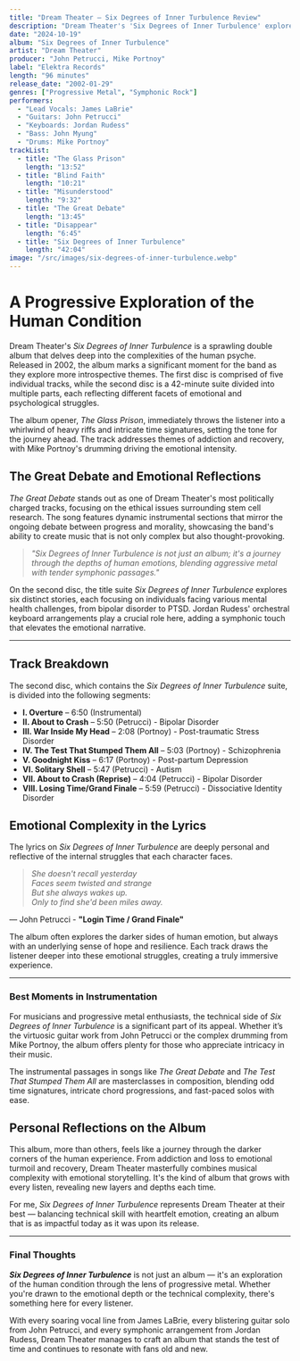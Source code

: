 ```yaml
---
title: "Dream Theater – Six Degrees of Inner Turbulence Review"
description: "Dream Theater's 'Six Degrees of Inner Turbulence' explores themes of human psychology and emotional turmoil, showcasing their complex and dynamic progressive metal style."
date: "2024-10-19"
album: "Six Degrees of Inner Turbulence"
artist: "Dream Theater"
producer: "John Petrucci, Mike Portnoy"
label: "Elektra Records"
length: "96 minutes"
release_date: "2002-01-29"
genres: ["Progressive Metal", "Symphonic Rock"]
performers:
  - "Lead Vocals: James LaBrie"
  - "Guitars: John Petrucci"
  - "Keyboards: Jordan Rudess"
  - "Bass: John Myung"
  - "Drums: Mike Portnoy"
trackList:
  - title: "The Glass Prison"
    length: "13:52"
  - title: "Blind Faith"
    length: "10:21"
  - title: "Misunderstood"
    length: "9:32"
  - title: "The Great Debate"
    length: "13:45"
  - title: "Disappear"
    length: "6:45"
  - title: "Six Degrees of Inner Turbulence"
    length: "42:04"
image: "/src/images/six-degrees-of-inner-turbulence.webp"
---
```


# A Progressive Exploration of the Human Condition

Dream Theater's _Six Degrees of Inner Turbulence_ is a sprawling double album that delves deep into the complexities of the human psyche. Released in 2002, the album marks a significant moment for the band as they explore more introspective themes. The first disc is comprised of five individual tracks, while the second disc is a 42-minute suite divided into multiple parts, each reflecting different facets of emotional and psychological struggles.

The album opener, _The Glass Prison_, immediately throws the listener into a whirlwind of heavy riffs and intricate time signatures, setting the tone for the journey ahead. The track addresses themes of addiction and recovery, with Mike Portnoy's drumming driving the emotional intensity.

## The Great Debate and Emotional Reflections

_The Great Debate_ stands out as one of Dream Theater's most politically charged tracks, focusing on the ethical issues surrounding stem cell research. The song features dynamic instrumental sections that mirror the ongoing debate between progress and morality, showcasing the band's ability to create music that is not only complex but also thought-provoking.

> _"Six Degrees of Inner Turbulence is not just an album; it's a journey through the depths of human emotions, blending aggressive metal with tender symphonic passages."_

On the second disc, the title suite _Six Degrees of Inner Turbulence_ explores six distinct stories, each focusing on individuals facing various mental health challenges, from bipolar disorder to PTSD. Jordan Rudess' orchestral keyboard arrangements play a crucial role here, adding a symphonic touch that elevates the emotional narrative.

---

## Track Breakdown

The second disc, which contains the _Six Degrees of Inner Turbulence_ suite, is divided into the following segments:

- **I. Overture** – 6:50 (Instrumental)
- **II. About to Crash** – 5:50 (Petrucci) - Bipolar Disorder
- **III. War Inside My Head** – 2:08 (Portnoy) - Post-traumatic Stress Disorder
- **IV. The Test That Stumped Them All** – 5:03 (Portnoy) - Schizophrenia
- **V. Goodnight Kiss** – 6:17 (Portnoy) - Post-partum Depression
- **VI. Solitary Shell** – 5:47 (Petrucci) - Autism
- **VII. About to Crash (Reprise)** – 4:04 (Petrucci) - Bipolar Disorder
- **VIII. Losing Time/Grand Finale** – 5:59 (Petrucci) - Dissociative Identity Disorder

## Emotional Complexity in the Lyrics

The lyrics on _Six Degrees of Inner Turbulence_ are deeply personal and reflective of the internal struggles that each character faces.

> _She doesn't recall yesterday_  
> _Faces seem twisted and strange_  
> _But she always wakes up._  
> _Only to find she'd been miles away._

— John Petrucci - **"Login Time / Grand Finale"**

The album often explores the darker sides of human emotion, but always with an underlying sense of hope and resilience. Each track draws the listener deeper into these emotional struggles, creating a truly immersive experience.

---

### Best Moments in Instrumentation

For musicians and progressive metal enthusiasts, the technical side of _Six Degrees of Inner Turbulence_ is a significant part of its appeal. Whether it’s the virtuosic guitar work from John Petrucci or the complex drumming from Mike Portnoy, the album offers plenty for those who appreciate intricacy in their music.

The instrumental passages in songs like _The Great Debate_ and _The Test That Stumped Them All_ are masterclasses in composition, blending odd time signatures, intricate chord progressions, and fast-paced solos with ease.

## Personal Reflections on the Album

This album, more than others, feels like a journey through the darker corners of the human experience. From addiction and loss to emotional turmoil and recovery, Dream Theater masterfully combines musical complexity with emotional storytelling. It's the kind of album that grows with every listen, revealing new layers and depths each time.

For me, _Six Degrees of Inner Turbulence_ represents Dream Theater at their best — balancing technical skill with heartfelt emotion, creating an album that is as impactful today as it was upon its release.

---

### Final Thoughts

_**Six Degrees of Inner Turbulence**_ is not just an album — it's an exploration of the human condition through the lens of progressive metal. Whether you're drawn to the emotional depth or the technical complexity, there's something here for every listener.

With every soaring vocal line from James LaBrie, every blistering guitar solo from John Petrucci, and every symphonic arrangement from Jordan Rudess, Dream Theater manages to craft an album that stands the test of time and continues to resonate with fans old and new.
